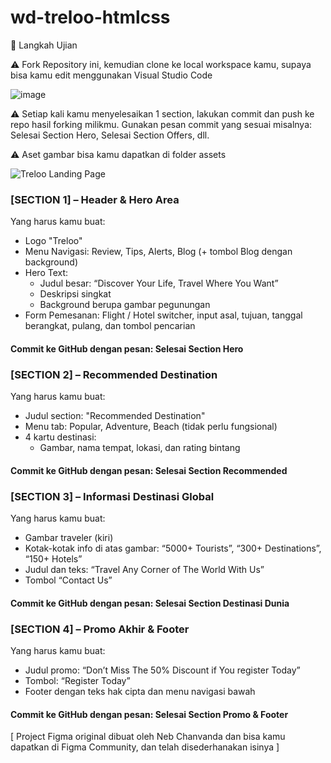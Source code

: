 # wd-treloo-htmlcss

🧪 Langkah Ujian

⚠️ Fork Repository ini, kemudian clone ke local workspace kamu, supaya bisa kamu edit menggunakan Visual Studio Code

![image](https://github.com/user-attachments/assets/66140ce5-965d-4e19-b17b-1f1b735d0e79)


⚠️ Setiap kali kamu menyelesaikan 1 section, lakukan commit dan push ke repo hasil forking milikmu. Gunakan pesan commit yang sesuai misalnya: Selesai Section Hero, Selesai Section Offers, dll.

⚠️ Aset gambar bisa kamu dapatkan di folder assets


![Treloo Landing Page](https://github.com/user-attachments/assets/65f475d8-90d8-4b18-9cf1-90e6d456612a)

### [SECTION 1] – Header & Hero Area
Yang harus kamu buat:
- Logo "Treloo"
- Menu Navigasi: Review, Tips, Alerts, Blog (+ tombol Blog dengan background)
- Hero Text:
  - Judul besar: “Discover Your Life, Travel Where You Want”
  - Deskripsi singkat
  - Background berupa gambar pegunungan
- Form Pemesanan: Flight / Hotel switcher, input asal, tujuan, tanggal berangkat, pulang, dan tombol pencarian
#### Commit ke GitHub dengan pesan: Selesai Section Hero


### [SECTION 2] – Recommended Destination
Yang harus kamu buat:
- Judul section: "Recommended Destination"
- Menu tab: Popular, Adventure, Beach (tidak perlu fungsional)
- 4 kartu destinasi:
  - Gambar, nama tempat, lokasi, dan rating bintang
#### Commit ke GitHub dengan pesan: Selesai Section Recommended


### [SECTION 3] – Informasi Destinasi Global
Yang harus kamu buat:
- Gambar traveler (kiri)
- Kotak-kotak info di atas gambar: “5000+ Tourists”, “300+ Destinations”, “150+ Hotels”
- Judul dan teks: “Travel Any Corner of The World With Us”
- Tombol “Contact Us”
#### Commit ke GitHub dengan pesan: Selesai Section Destinasi Dunia


### [SECTION 4] – Promo Akhir & Footer
Yang harus kamu buat:
- Judul promo: “Don’t Miss The 50% Discount if You register Today”
- Tombol: “Register Today”
- Footer dengan teks hak cipta dan menu navigasi bawah
#### Commit ke GitHub dengan pesan: Selesai Section Promo & Footer


[ Project Figma original dibuat oleh Neb Chanvanda dan bisa kamu dapatkan di Figma Community, dan telah disederhanakan isinya ]
